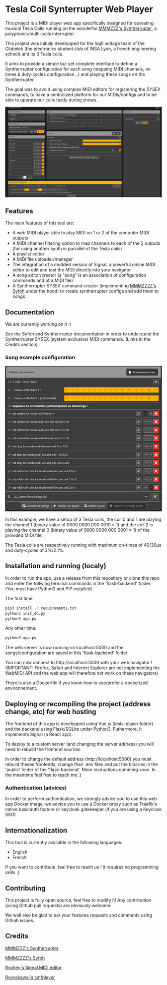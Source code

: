 # Tesla Coil Synterrupter Web Player

This project is a MIDI player web app specifically designed for operating musical Tesla Coils running on the wonderful [MMMZZZ's Syntherrupter](https://github.com/MMMZZZZ/Syntherrupter), a polyphonic/multi-coils interrupter.

This project was initialy developped for the high voltage team of the Clubelek (the electronics student club of INSA Lyon, a french engineering school) and its 3 Tesla coils.

It aims to provide a simple but yet complete interface to define a Syntherrupter configuration for each song (mapping MIDI channels, on times & duty-cycles configuration...) and playing these songs on the Syntherrupter. 

The goal was to avoid using complex MIDI editors for registering the SYSEX commands, to have a centralized platform for our MIDIs/configs and to be able to operate our coils fastly during shows.

![tesla player interface](./illustrations/interface.png "Tesla Player interface")


## Features

The main features of this tool are:
- A web MIDI player able to play MIDI on 1 or 2 of the computer MIDI outputs
- A MIDI channel filtering option to map channels to each of the 2 outputs (for using another synth in parrallel of the Tesla coils)
- A playlist editor
- A MIDI file uploader/manager
- The integration of a modded version of Signal, a powerful online MIDI editor to edit and test the MIDI directly into your navigator
- A song editor/creator (a "song" is an association of configuration commands and of a MIDI file)
- A Syntherrupter SYSEX command creator (implementing [MMMZZZZ's Syfoh](https://github.com/MMMZZZZ/Syfoh) under the hood) to create syntherrupter configs and add them to songs


## Documentation

We are currently working on it :)

See the Syfoh and Syntherrupter documentation in order to understand the Syntherrupter SYSEX (system exclusive) MIDI commands. (Links in the Credits section)

### Song example configuration

![tesla player song config example](./illustrations/example-config.png "Tesla Player song config example")

In this example, we have a setup of 3 Tesla coils, the coil 0 and 1 are playing the channel 1 (binary value of 0000 0000 000 0010 = 1) and the coil 2 is playing the channel 0 (binary value of 0000 0000 000 0001 = 1) of the provided MIDI file. 

The Tesla coils are respectively running with maximum on-times of 40/30µs and duty-cycles of 3%/2.1%.


## Installation and running (localy)

In order to run the app, use a release from this repository or clone this repo and enter the follwing terminal commands in the 'flask-backend' folder. (You must have Python3 and PIP installed)

The first time:
```bash
pip3 install -r requirements.txt
python3 init_db.py
python3 app.py
```

Any other time:
```bash
python3 app.py
```

The web server is now running on localhost:5000 and the songs/configuration are saved in this 'flask-backend' folder. 

You can now connect to http://localhost:5000 with your web navigator ! (IMPORTANT: Firefox, Safari and Internet Explorer are not implementing the WebMIDI API and the web app will therefore not work on these navigators)

There is also a Dockerfile if you know how to use/prefer a dockerized environnement. 

## Deploying or recompiling the project (address change, etc) for web hosting

The frontend of this app is developped using Vue.js (tesla-player folder) and the backend using Flask/SQLite under Python3. Futhermore, it implements Signal (a React app).

To deploy to a custom server (and changing the server address) you will need to rebuild the frontend sources.

In order to change the default address (http://localhost:5000) you must rebuild theses frontends, change their .env files and put the binaries in the 'public' folder of the 'flask-backend'. More instructions comming soon. In the meantime feel free to reach me ;)



### Authentication (advices)

In order to perform authentication, we strongly advice you to use this web app Docker image. we advice you to use a Docker proxy such as Traefik's native basicauth feature or keycloak gatekeeper (if you are using a Keycloak SSO)


## Internationalization

This tool is currently available in the following languages:
- English
- French

If you want to contribute, feel free to reach us ! It requires no programming skills ;)

## Contributing

This project is fully open source, feel free to modify it! Any contribution (using Github pull requests) are obviously welcome.

We well also be glad to ear your features requests and comments using Github issues.

## Credits

[MMMZZZ's Syntherrupter](https://github.com/MMMZZZZ/Syntherrupter)

[MMMZZZZ's Syfoh](https://github.com/MMMZZZZ/Syfoh)

[Ryohey's Signal MIDI editor](https://github.com/ryohey/signal)

[Ryoyakawai's smfplayer](https://github.com/ryoyakawai/smfplayer)
